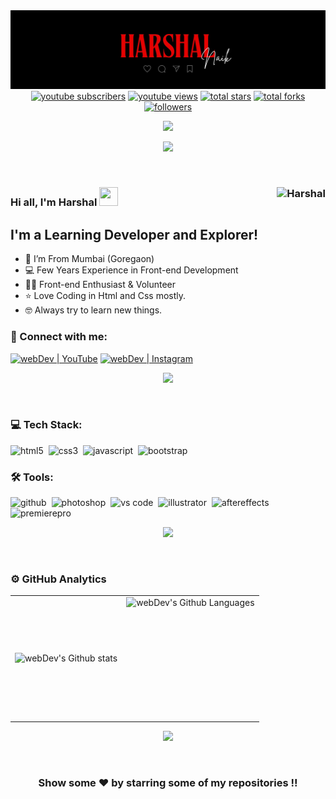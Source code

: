 <img src="https://github.com/harshal0212/harshal0212/blob/main/Assestss/Harshal%20(1).jpg">

<div align="center">
  <a href="https://www.youtube.com/c/6ix9inePlayzz?sub_confirmation=1">
    <img alt="youtube subscribers" title="Subscribe to my YouTube channel" src="https://custom-icon-badges.herokuapp.com/youtube/channel/subscribers/UCeZ32HCL28LCXcEHXbuxxhA?color=%23E05D44&label=SUBSCRIBE&logo=video&logoColor=white&style=for-the-badge&labelColor=CE4630"/></a> 
  <a href="https://www.youtube.com/c/6ix9inePlayzz">
    <img alt="youtube views" title="YouTube views" src="https://custom-icon-badges.herokuapp.com/youtube/channel/views/UCeZ32HCL28LCXcEHXbuxxhA?color=%23E1AD0E&logo=eye&logoColor=white&style=for-the-badge&labelColor=C79600"/></a> 
  <a href="https://github.com/harshal0212?tab=repositories&sort=stargazers">
    <img alt="total stars" title="Total stars on GitHub" src="https://custom-icon-badges.herokuapp.com/badge/dynamic/json?logo=star&color=7c007c&labelColor=640464&label=Stars&style=for-the-badge&query=%24.stars&url=https://api.github-star-counter.workers.dev/user/harshal0212"/></a>
  <a href="https://github.com/harshal0212?tab=repositories&sort=stargazers">
    <img alt="total forks" title="Total forks on GitHub" src="https://custom-icon-badges.herokuapp.com/badge/dynamic/json?logo=fork&color=55960c&labelColor=488207&label=Forks&style=for-the-badge&query=%24.forks&url=https://api.github-star-counter.workers.dev/user/harshal0212"/></a>
  <a href="https://github.com/harshal0212">
    <img alt="followers" title="Follow me on Github" src="https://custom-icon-badges.herokuapp.com/github/followers/harshal0212?color=236ad3&labelColor=1155ba&style=for-the-badge&logo=person-add&label=Follow&logoColor=white"/></a>
</div>

<p align = "center"><img src = "https://readme-typing-svg.herokuapp.com?font=Time+New+Roman&color=%23C8BE25&size=25&center=true&vCenter=true&width=500&height=100&lines=IT+Engineer+Student;Coder+and+Open+Source+Enthusiast;Frontend+Web+Developer;Always+learning+new+things"></p>

<p align = "center"> <img src = "https://capsule-render.vercel.app/api?type=rect&color=gradient&customColorList=0,2,2,5,10&height=2.5"/></p><br>

### Hi all, I'm Harshal <img src = "https://github-production-user-asset-6210df.s3.amazonaws.com/73993775/283921041-ee96ba74-1bed-4ea6-b9d9-a20d8aef1938.gif" height = 30px width = 30px> <img align="right" src="https://komarev.com/ghpvc/?username=harshal0212&label=Profile%20Views%20&color=ff0000&style=flat-square" alt="Harshal" />

## I'm a Learning Developer and Explorer!

- 📍 I’m From Mumbai (Goregaon)
- 💻 Few Years Experience in Front-end Development
- 👨‍💻 Front-end Enthusiast & Volunteer
- ⭐ Love Coding in Html and Css mostly.
- 🤓 Always try to learn new things.



### 🤝 Connect with me:

[<img alt="webDev | YouTube" src="https://img.shields.io/badge/youtube-FF0000.svg?&style=for-the-badge&logo=youtube&logoColor=white" />][youtube]
[<img alt="webDev | Instagram" src="https://img.shields.io/badge/instagram-E4405F.svg?&style=for-the-badge&logo=instagram&logoColor=white" />][instagram]

<p align = "center"> <img src = "https://capsule-render.vercel.app/api?type=rect&color=gradient&customColorList=0,2,2,5,10&height=2.5"/></p><br>

### 💻 Tech Stack:

<img alt="html5" src="https://img.shields.io/badge/html-E34F26.svg?&style=for-the-badge&logo=html5&logoColor=fff" />&nbsp;
<img alt="css3" src="https://img.shields.io/badge/css-1572B6.svg?&style=for-the-badge&logo=css3&logoColor=fff" />&nbsp;
<img alt="javascript" src="https://img.shields.io/badge/javascript-F7DF1E.svg?&style=for-the-badge&logo=javascript&logoColor=fff" />&nbsp;
<img alt="bootstrap" src="https://img.shields.io/badge/bootstrap-7610F7.svg?&style=for-the-badge&logo=bootstrap&logoColor=fff" />&nbsp;

### 🛠 Tools:

<img alt="github" src="https://img.shields.io/badge/github-000.svg?&style=for-the-badge&logo=github&logoColor=fff" />&nbsp;
<img alt="photoshop" src="https://img.shields.io/badge/photoshop-31A8FF.svg?&style=for-the-badge&logo=adobe-photoshop&logoColor=fff" />&nbsp;
<img alt="vs code" src="https://img.shields.io/badge/vs code-007ACC.svg?&style=for-the-badge&logo=visual-studio-code&logoColor=fff" />&nbsp;
<img alt="illustrator" src="https://img.shields.io/badge/illustrator-f8a829.svg?&style=for-the-badge&logo=adobe-illustrator&logoColor=fff" />&nbsp;
<img alt="aftereffects" src="https://img.shields.io/badge/aftereffects-393665.svg?&style=for-the-badge&logo=adobe-after-effects&logoColor=fff" />&nbsp;
<img alt="premierepro" src="https://img.shields.io/badge/premierepro-523a5c.svg?&style=for-the-badge&logo=adobe-premiere-pro&logoColor=fff" />&nbsp;

<p align = "center"> <img src = "https://capsule-render.vercel.app/api?type=rect&color=gradient&customColorList=0,2,2,5,10&height=2.5"/></p><br>

### ⚙️ GitHub Analytics

<table>
  <tr>
    <td>
      <img align="left" src="https://github-readme-streak-stats.herokuapp.com/?user=harshal0212&theme=algolia" alt="webDev's Github stats" />
    </td>
    <td>
      <img height="195px" align="right" alt="webDev's Github Languages" src="https://github-readme-stats-eight-theta.vercel.app/api/top-langs/?username=harshal0212&theme=algolia&layout=compact" />
    </td>
  </tr>
</table>

<p align = "center"> <img src = "https://capsule-render.vercel.app/api?type=rect&color=gradient&customColorList=0,2,2,5,10&height=2.5"/></p><br>

<div align="center">

### Show some ❤️ by starring some of my repositories !!
</div>


[youtube]: https://youtube.com/6ix9inePlayzz
[instagram]: https://instagram.com/ig.harshall
